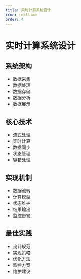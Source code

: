 ```yaml
---
title: 实时计算系统设计
icon: realtime
order: 4
---
```


# 实时计算系统设计

## 系统架构
- 数据采集
- 数据处理
- 数据存储
- 数据分析
- 数据展示

## 核心技术
- 流式处理
- 实时计算
- 数据同步
- 状态管理
- 容错处理

## 实现机制
- 数据流转
- 计算模型
- 状态维护
- 结果输出
- 监控告警

## 最佳实践
- 设计规范
- 实现策略
- 优化方法
- 监控方案
- 维护建议
